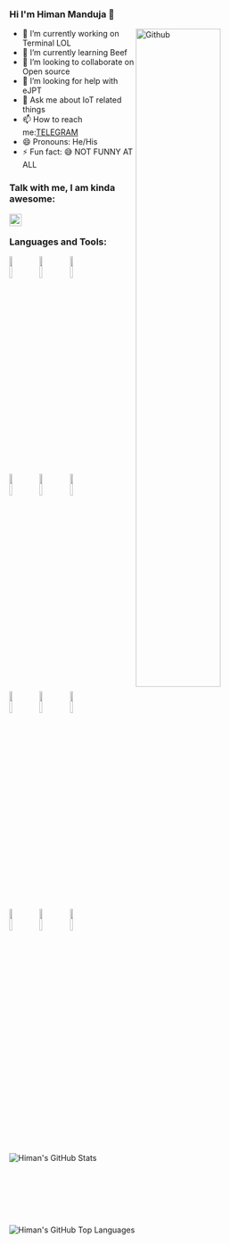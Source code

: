 ### Hi I'm Himan Manduja 👋

<img width="55%" align="right" alt="Github" src="https://raw.githubusercontent.com/onimur/.github/master/.resources/git-header.svg" />
 

- 🔭 I’m currently working on Terminal LOL
- 🌱 I’m currently learning Beef
- 👯 I’m looking to collaborate on Open source
- 🤔 I’m looking for help with eJPT
- 💬 Ask me about IoT related things
- 📫 How to reach me:[TELEGRAM](https://t.me/himanmanduja)
- 😄 Pronouns: He/His
- ⚡ Fun fact: 😅 NOT FUNNY AT ALL


### Talk with me, I am kinda awesome:
[<img align="left" alt="holisitc_developer | LinkedIn" width="22px" src="https://cdn.jsdelivr.net/npm/simple-icons@v3/icons/linkedin.svg" />][linkedin]

<br />

### Languages and Tools:

 <!-- Your github readme stats
You can use this api: https://github.com/anuraghazra/github-readme-stats
-->
<p>
    
  
  <!-- Your languages and tools. Be careful with the alignment. 
  You can use this sites to get logos: https://www.vectorlogo.zone or https://simpleicons.org/
  -->
  <code><img width="10%" src="https://www.vectorlogo.zone/logos/java/java-ar21.svg"></code>
  <code><img width="10%" src="https://www.vectorlogo.zone/logos/kotlinlang/kotlinlang-ar21.svg"></code>
  <code><img width="10%" src="https://www.vectorlogo.zone/logos/android/android-ar21.svg"></code>
  <br />
  <code><img width="10%" src="https://www.vectorlogo.zone/logos/gradle/gradle-ar21.svg"></code>
  <code><img width="10%" src="https://www.vectorlogo.zone/logos/circleci/circleci-ar21.svg"></code>
  <code><img width="10%" src="https://www.vectorlogo.zone/logos/json/json-ar21.svg"></code>
  <br />
  <code><img width="10%" src="https://www.vectorlogo.zone/logos/mysql/mysql-ar21.svg"></code>
  <code><img width="10%" src="https://www.vectorlogo.zone/logos/sqlite/sqlite-ar21.svg"></code>
  <code><img width="10%" src="https://www.vectorlogo.zone/logos/firebase/firebase-ar21.svg"></code>
  <br />
  <code><img width="10%" src="https://www.vectorlogo.zone/logos/git-scm/git-scm-ar21.svg"></code>
  <code><img width="10%" src="https://www.vectorlogo.zone/logos/yaml/yaml-ar21.svg"></code>
  <code><img width="10%" src="https://www.vectorlogo.zone/logos/gnu_bash/gnu_bash-ar21.svg"></code>
</p>

<br />
<br />


  

  <img align="left" alt="Himan's GitHub Stats" src="https://github-readme-stats.vercel.app/api?username=HimanM&show_icons=true&hide_border=true" />




  

<img align="left" alt="Himan's GitHub Top Languages" src="https://github-readme-stats.vercel.app/api/top-langs/?username=HimanM" />



[linkedin]: https://www.linkedin.com/in/himan-manduja-645256206/
[portfolio]: https://himanm.github.io/profile/
